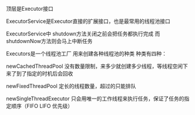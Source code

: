 顶层是Executor接口

ExecutorService是Executor直接的扩展接口，也是最常用的线程池接口



ExecutorService中 shutdown方法关闭之前会把任务都执行完成
而shutdownNow方法则会马上中断任务



Executors是一个线程池工厂 用来创建各种线程池的种类
种类有四种：

newCachedThreadPool
没有数量限制，来多少就创建多少线程，等线程空闲下来了到了指定的时机后会回收

newFixedThreadPool
定长的线程数量，超过的只能排队


newSingleThreadExecutor
只会用唯一的工作线程来执行任务，保证了任务的指定顺序（FIFO LIFO 优先级）
